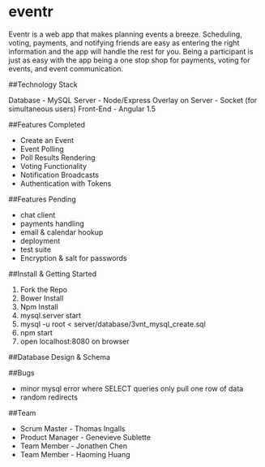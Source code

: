 # eventr
  Eventr is a web app that makes planning events a breeze. Scheduling, voting, payments, and notifying friends are easy as entering the right information and the app will handle the rest for you. Being a participant is just as easy with the app being a one stop shop for payments, voting for events, and event communication.
  
##Technology Stack

  Database - MySQL
  Server - Node/Express
  Overlay on Server - Socket (for simultaneous users)
  Front-End - Angular 1.5


##Features Completed
  - Create an Event
  - Event Polling
  - Poll Results Rendering
  - Voting Functionality
  - Notification Broadcasts
  - Authentication with Tokens
  

##Features Pending
  - chat client
  - payments handling
  - email & calendar hookup
  - deployment
  - test suite
  - Encryption & salt for passwords
  

##Install & Getting Started
  1. Fork the Repo
  2. Bower Install
  3. Npm Install
  4. mysql.server start
  5. mysql -u root < server/database/3vnt_mysql_create.sql
  6. npm start
  7. open localhost:8080 on browser

##Database Design & Schema
  

##Bugs
  - minor mysql error where SELECT queries only pull one row of data
  - random redirects

##Team
  - Scrum Master - Thomas Ingalls
  - Product Manager - Genevieve Sublette
  - Team Member - Jonathen Chen
  - Team Member - Haoming Huang



